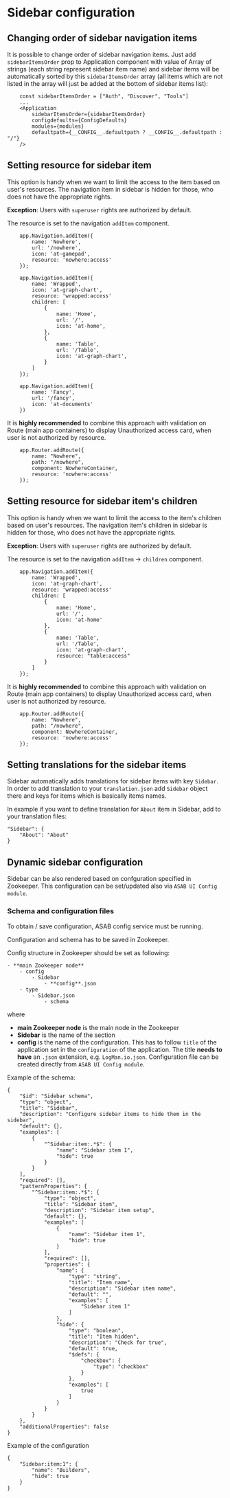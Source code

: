 # Sidebar configuration

## Changing order of sidebar navigation items

It is possible to change order of sidebar navigation items. Just add `sidebarItemsOrder` prop to Application component with value of Array of strings (each string represent sidebar item name) and sidebar items will be automatically sorted by this `sidebarItemsOrder` array (all items which are not listed in the array will just be added at the bottom of sidebar items list):

```
	const sidebarItemsOrder = ["Auth", "Discover", "Tools"]
	...
	<Application
		sidebarItemsOrder={sidebarItemsOrder}
		configdefaults={ConfigDefaults}
		modules={modules}
		defaultpath={__CONFIG__.defaultpath ? __CONFIG__.defaultpath : "/"}
	/>
```

## Setting resource for sidebar item

This option is handy when we want to limit the access to the item based on user's resources. The navigation item in sidebar is hidden for those, who does not have the appropriate rights.

**Exception**: Users with `superuser` rights are authorized by default.

The resource is set to the navigation `addItem` component.

```
	app.Navigation.addItem({
		name: 'Nowhere',
		url: '/nowhere',
		icon: 'at-gamepad',
		resource: 'nowhere:access'
	});

	app.Navigation.addItem({
		name: 'Wrapped',
		icon: 'at-graph-chart',
		resource: 'wrapped:access'
		children: [
			{
				name: 'Home',
				url: '/',
				icon: 'at-home',
			},
			{
				name: 'Table',
				url: '/Table',
				icon: 'at-graph-chart',
			}
		]
	});

	app.Navigation.addItem({
		name: 'Fancy',
		url: '/fancy',
		icon: 'at-documents'
	})

```

It is **highly recommended** to combine this approach with validation on Route (main app containers) to display Unauthorized access card, when user is not authorized by resource.

```
	app.Router.addRoute({
		name: "Nowhere",
		path: "/nowhere",
		component: NowhereContainer,
		resource: 'nowhere:access'
	});
```

## Setting resource for sidebar item's children

This option is handy when we want to limit the access to the item's children based on user's resources. The navigation item's children in sidebar is hidden for those, who does not have the appropriate rights.

**Exception**: Users with `superuser` rights are authorized by default.

The resource is set to the navigation `addItem` -> `children` component.

```
	app.Navigation.addItem({
		name: 'Wrapped',
		icon: 'at-graph-chart',
		resource: 'wrapped:access'
		children: [
			{
				name: 'Home',
				url: '/',
				icon: 'at-home'
			},
			{
				name: 'Table',
				url: '/Table',
				icon: 'at-graph-chart',
				resource: "table:access"
			}
		]
	});
```

It is **highly recommended** to combine this approach with validation on Route (main app containers) to display Unauthorized access card, when user is not authorized by resource.

```
	app.Router.addRoute({
		name: "Nowhere",
		path: "/nowhere",
		component: NowhereContainer,
		resource: 'nowhere:access'
	});
```

## Setting translations for the sidebar items 

Sidebar automatically adds translations for sidebar items with key `Sidebar`. In order to add translation to your `translation.json` add `Sidebar` object there and keys for items which is basically items names.

In example if you want to define translation for `About` item in Sidebar, add to your translation files:

```
"Sidebar": {
	"About": "About"
}
```

## Dynamic sidebar configuration

Sidebar can be also rendered based on confguration specified in Zookeeper. This configuration can be set/updated also via `ASAB UI Config module`.

### Schema and configuration files

To obtain / save configuration, ASAB config service must be running.

Configuration and schema has to be saved in Zookeeper.

Config structure in Zookeeper should be set as following:

```
- **main Zookeeper node**
	- config
		- Sidebar
			- **config**.json
	- type
		- Sidebar.json
			- schema
```

where

- **main Zookeeper node** is the main node in the Zookeeper
- **Sidebar** is the name of the section
- **config** is the name of the configuration. This has to follow `title` of the application set in the `configuration` of the application. The title **needs to have** an `.json` extension, e.g. `LogMan.io.json`. Configuration file can be created directly from `ASAB UI Config module`.

Example of the schema:

```
{
	"$id": "Sidebar schema",
	"type": "object",
	"title": "Sidebar",
	"description": "Configure sidebar items to hide them in the sidebar",
	"default": {},
	"examples": [
		{
			"^Sidebar:item:.*$": {
				"name": "Sidebar item 1",
				"hide": true
			}
		}
	],
	"required": [],
	"patternProperties": {
		"^Sidebar:item:.*$": {
			"type": "object",
			"title": "Sidebar item",
			"description": "Sidebar item setup",
			"default": {},
			"examples": [
				{
					"name": "Sidebar item 1",
					"hide": true
				}
			],
			"required": [],
			"properties": {
				"name": {
					"type": "string",
					"title": "Item name",
					"description": "Sidebar item name",
					"default": "",
					"examples": [
						"Sidebar item 1"
					]
				},
				"hide": {
					"type": "boolean",
					"title": "Item hidden",
					"description": "Check for true",
					"default": true,
					"$defs": {
						"checkbox": {
							"type": "checkbox"
						}
					},
					"examples": [
						true
					]
				}
			}
		}
	},
	"additionalProperties": false
}
```

Example of the configuration

```
{
    "Sidebar:item:1": {
        "name": "Builders",
        "hide": true
    }
}
```
